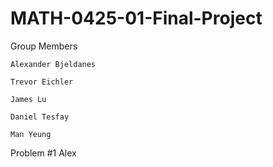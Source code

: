 # MATH-0425-01-Final-Project

Group Members

    Alexander Bjeldanes

    Trevor Eichler

    James Lu

    Daniel Tesfay

    Man Yeung

Problem #1
    Alex
